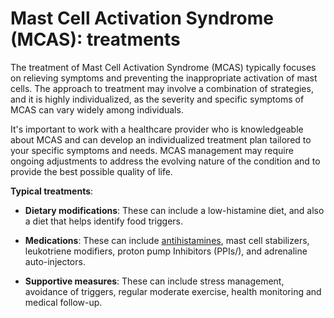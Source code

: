 # Mast Cell Activation Syndrome (MCAS): treatments

The treatment of Mast Cell Activation Syndrome (MCAS) typically focuses on relieving symptoms and preventing the inappropriate activation of mast cells. The approach to treatment may involve a combination of strategies, and it is highly individualized, as the severity and specific symptoms of MCAS can vary widely among individuals.

It's important to work with a healthcare provider who is knowledgeable about MCAS and can develop an individualized treatment plan tailored to your specific symptoms and needs. MCAS management may require ongoing adjustments to address the evolving nature of the condition and to provide the best possible quality of life.

**Typical treatments**:

* **Dietary modifications**: These can include a low-histamine diet, and also a diet that helps identify food triggers.

* **Medications**: These can include [antihistamines](../antihistamines/), mast cell stabilizers, leukotriene modifiers, proton pump Inhibitors (PPIs/), and adrenaline auto-injectors.

* **Supportive measures**: These can include stress management, avoidance of triggers, regular moderate exercise, health monitoring and medical follow-up.
